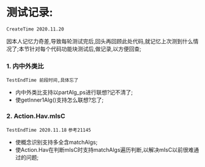 # 测试记录:
`CreateTime 2020.11.20`

因本人记忆力奇差,导致每轮测试完后,回头再回顾此处代码,就记忆上次测到什么情况了;本节针对每个代码功能块测试后,做记录,以方便回查;

### 1. 内中外类比
`TestEndTime 前段时间,具体忘了`
* 内中外类比支持以partAlg_ps进行联想?记不清了;
* 使getInner1Alg()支持怎么联想?忘了;

### 2. Action.Hav.mIsC
`TestEndTime 2020.11.18` `参考21145`
* 使概念识别支持多全含matchAlgs;
* 使Action.Hav在判断mIsC时支持matchAlgs遍历判断,以解决mIsC以前很难通过的问题;
